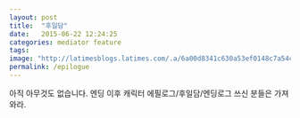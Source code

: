 ```yaml
---
layout: post
title:  "후일담"
date:   2015-06-22 12:24:25
categories: mediator feature
tags: 
image: "http://latimesblogs.latimes.com/.a/6a00d8341c630a53ef0148c7a54c45970c-pi"
permalink: /epilogue
---
```


아직 아무것도 없습니다.
엔딩 이후 캐릭터 에필로그/후일담/엔딩로그 쓰신 분들은 가져와라.
